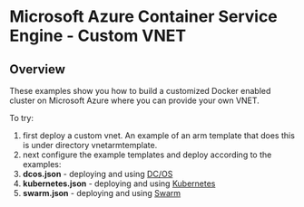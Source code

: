 # Microsoft Azure Container Service Engine - Custom VNET

## Overview

These examples show you how to build a customized Docker enabled cluster on Microsoft Azure where you can provide your own VNET.

To try: 

1. first deploy a custom vnet.  An example of an arm template that does this is under directory vnetarmtemplate.
2. next configure the example templates and deploy according to the examples:
 1. **dcos.json** - deploying and using [DC/OS](../../docs/dcos.md)
 2. **kubernetes.json** - deploying and using [Kubernetes](../../docs/kubernetes.md)
 3. **swarm.json** - deploying and using [Swarm](../../docs/swarm.md)

